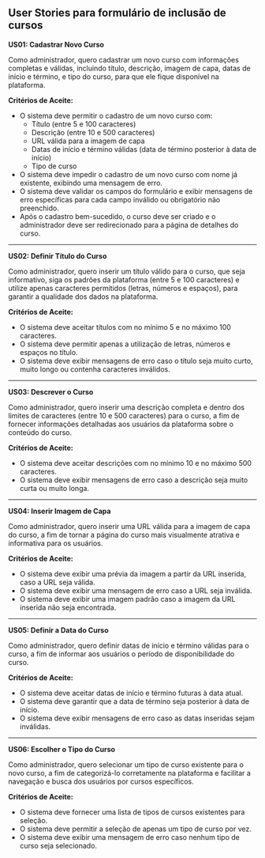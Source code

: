 ## User Stories para formulário de inclusão de cursos

**US01: Cadastrar Novo Curso**

Como administrador, quero cadastrar um novo curso com informações completas e válidas, incluindo título, descrição, imagem de capa, datas de início e término, e tipo do curso, para que ele fique disponível na plataforma.

**Critérios de Aceite:**

* O sistema deve permitir o cadastro de um novo curso com:
    * Título (entre 5 e 100 caracteres)
    * Descrição (entre 10 e 500 caracteres)
    * URL válida para a imagem de capa
    * Datas de início e término válidas (data de término posterior à data de início)
    * Tipo de curso
* O sistema deve impedir o cadastro de um novo curso com nome já existente, exibindo uma mensagem de erro.
* O sistema deve validar os campos do formulário e exibir mensagens de erro específicas para cada campo inválido ou obrigatório não preenchido.
* Após o cadastro bem-sucedido, o curso deve ser criado e o administrador deve ser redirecionado para a página de detalhes do curso.

---

**US02: Definir Título do Curso**

Como administrador, quero inserir um título válido para o curso, que seja informativo, siga os padrões da plataforma (entre 5 e 100 caracteres) e utilize apenas caracteres permitidos (letras, números e espaços), para garantir a qualidade dos dados na plataforma.

**Critérios de Aceite:**

* O sistema deve aceitar títulos com no mínimo 5 e no máximo 100 caracteres.
* O sistema deve permitir apenas a utilização de letras, números e espaços no título.
* O sistema deve exibir mensagens de erro caso o título seja muito curto, muito longo ou contenha caracteres inválidos.

---

**US03: Descrever o Curso**

Como administrador, quero inserir uma descrição completa e dentro dos limites de caracteres (entre 10 e 500 caracteres) para o curso, a fim de fornecer informações detalhadas aos usuários da plataforma sobre o conteúdo do curso.

**Critérios de Aceite:**

* O sistema deve aceitar descrições com no mínimo 10 e no máximo 500 caracteres.
* O sistema deve exibir mensagens de erro caso a descrição seja muito curta ou muito longa.

---

**US04: Inserir Imagem de Capa**

Como administrador, quero inserir uma URL válida para a imagem de capa do curso, a fim de tornar a página do curso mais visualmente atrativa e informativa para os usuários.

**Critérios de Aceite:**

* O sistema deve exibir uma prévia da imagem a partir da URL inserida, caso a URL seja válida.
* O sistema deve exibir uma mensagem de erro caso a URL seja inválida.
* O sistema deve exibir uma imagem padrão caso a imagem da URL inserida não seja encontrada.

---

**US05: Definir a Data do Curso**

Como administrador, quero definir datas de início e término válidas para o curso, a fim de informar aos usuários o período de disponibilidade do curso.

**Critérios de Aceite:**

* O sistema deve aceitar datas de início e término futuras à data atual.
* O sistema deve garantir que a data de término seja posterior à data de início.
* O sistema deve exibir mensagens de erro caso as datas inseridas sejam inválidas.

---

**US06: Escolher o Tipo do Curso**

Como administrador, quero selecionar um tipo de curso existente para o novo curso, a fim de categorizá-lo corretamente na plataforma e facilitar a navegação e busca dos usuários por cursos específicos.

**Critérios de Aceite:**

* O sistema deve fornecer uma lista de tipos de cursos existentes para seleção.
* O sistema deve permitir a seleção de apenas um tipo de curso por vez.
* O sistema deve exibir uma mensagem de erro caso nenhum tipo de curso seja selecionado. 
